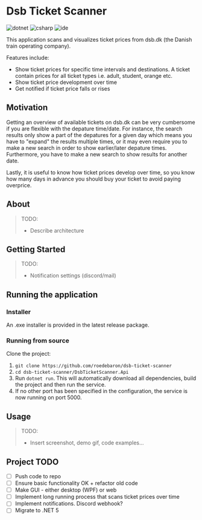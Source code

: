 # Dsb Ticket Scanner
![dotnet](https://img.shields.io/badge/dot--net--core-3.1-blue)
![csharp](https://img.shields.io/badge/C%23-8-blue)
![ide](https://img.shields.io/badge/IDE-vs2019-blue)

This application scans and visualizes ticket prices from dsb.dk (the Danish train operating company).

Features include: 
- Show ticket prices for specific time intervals and destinations. A ticket contain prices for all ticket types i.e. adult, student, orange etc.
- Show ticket price development over time 
- Get notified if ticket price falls or rises


## Motivation

Getting an overview of available tickets on dsb.dk can be very cumbersome if you are flexible with the depature time/date. 
For instance, the search results only show a part of the depatures for a given day which means you have to "expand" the results multiple times, or it may even require you to make a new search in order to show earlier/later depature times. 
Furthermore, you have to make a new search to show results for another date. 

Lastly, it is useful to know how ticket prices develop over time, so you know how many days in advance you should buy your ticket to avoid paying overprice. 


## About

> TODO: 
> - Describe architecture 

## Getting Started

> TODO:
> - Notification settings (discord/mail)

## Running the application


### Installer

An .exe installer is provided in the latest release package.

### Running from source

Clone the project: 
1. `git clone https://github.com/roedebaron/dsb-ticket-scanner`
2. `cd dsb-ticket-scanner/DsbTicketScanner.Api`
3. Run `dotnet run`. This will automatically download all dependencies, build the project and then run the service. 
4. If no other port has been specified in the configuration, the service is now running on port 5000. 


## Usage 

> TODO:
> - Insert screenshot, demo gif, code examples... 

## Project TODO

- [ ] Push code to repo
- [ ] Ensure basic functionality OK + refactor old code
- [ ] Make GUI - either desktop (WPF) or web
- [ ] Implement long running process that scans ticket prices over time
- [ ] Implement notifications. Discord webhook?
- [ ] Migrate to .NET 5
